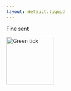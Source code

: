 ```yaml
---
layout: default.liquid
---
```



<body>
<p>Fine sent</p>


<img src="tick.png" alt="Green tick" width="128" height="128">

</body>

